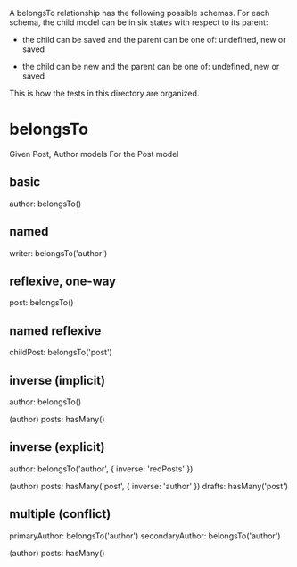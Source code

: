 A belongsTo relationship has the following possible schemas. For each schema, the child model can be in six states with respect to its parent:

- the child can be saved and the parent can be one of: undefined, new or saved

- the child can be new and the parent can be one of: undefined, new or saved

This is how the tests in this directory are organized.

# belongsTo

Given Post, Author models
For the Post model

## basic

author: belongsTo()

## named

writer: belongsTo('author')

## reflexive, one-way

post: belongsTo()

## named reflexive

childPost: belongsTo('post')

## inverse (implicit)

author: belongsTo()

(author)
posts: hasMany()

## inverse (explicit)

author: belongsTo('author', { inverse: 'redPosts' })

(author)
posts: hasMany('post', { inverse: 'author' })
drafts: hasMany('post')

## multiple (conflict)

primaryAuthor: belongsTo('author')
secondaryAuthor: belongsTo('author')

(author)
posts: hasMany()
